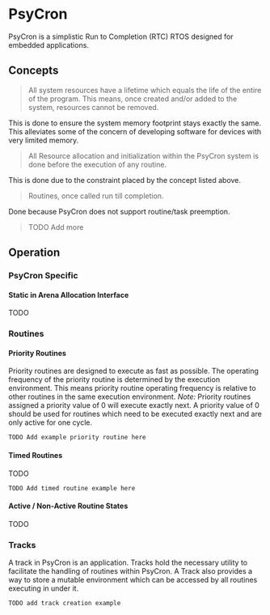 # PsyCron

PsyCron is a simplistic Run to Completion (RTC) RTOS designed for embedded applications.

## Concepts

> All system resources have a lifetime which equals the life of the entire of the program. This means, once created and/or added to the system, resources cannot be removed.

This is done to ensure the system memory footprint stays exactly the same. This alleviates some of the concern of developing software for devices with very limited memory.

> All Resource allocation and initialization within the PsyCron system is done before the execution of any routine.

This is done due to the constraint placed by the concept listed above.

> Routines, once called run till completion.

Done because PsyCron does not support routine/task preemption.

> TODO Add more

## Operation

### PsyCron Specific

#### Static in Arena Allocation Interface

TODO

### Routines

#### Priority Routines

Priority routines are designed to execute as fast as possible. The operating frequency of the priority routine is determined by the execution environment. This means priority routine operating frequency is relative to other routines in the same execution environment. *Note:* Priority routines assigned a priority value of 0 will execute exactly next. A priority value of 0 should be used for routines which need to be executed exactly next and are only active for one cycle.

```
TODO Add example priority routine here
```

#### Timed Routines

TODO

```
TODO Add timed routine example here
```

#### Active / Non-Active Routine States

TODO

### Tracks

A track in PsyCron is an application. Tracks hold the necessary utility to facilitate the handling of routines within PsyCron. A Track also provides a way to store a mutable environment which can be accessed by all routines executing in under it. 

```
TODO add track creation example
```